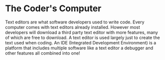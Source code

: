# The Coder's Computer

Text editors are what software developers used to write code. Every computer comes with text editors already installed. However most developers will download a third party text editor with more features, many of which are free to download. A text editor is used largely just to create the text used when coding. An IDE (Integrated Development Environment) is a platform that includes multiple software like a text editor a debugger and other features all combined into one!
